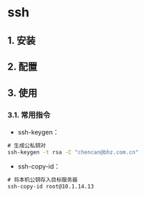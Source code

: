 # ssh

## 1. 安装

## 2. 配置

## 3. 使用

### 3.1. 常用指令

- ssh-keygen：

```cmd
# 生成公私钥对
ssh-keygen -t rsa -C "chencan@bhz.com.cn"
```

- ssh-copy-id：

```cmd
# 将本机公钥存入目标服务器
ssh-copy-id root@10.1.14.13
```
